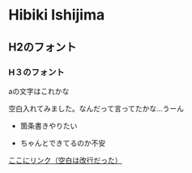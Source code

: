 # Hibiki Ishijima
## H2のフォント
### H３のフォント
aの文字はこれかな

空白入れてみました。なんだって言ってたかな…うーん

- 箇条書きやりたい
* ちゃんとできてるのか不安

[ここにリンク（空白は改行だった）](yoppa.org)
